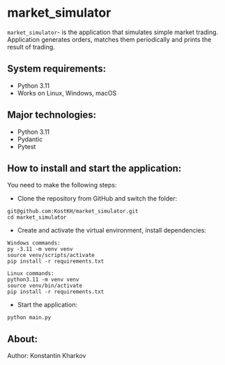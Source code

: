 # market_simulator

`market_simulator`- is the application that simulates simple market trading. Application generates orders, matches them periodically and prints the result of trading.

## System requirements:
- Python 3.11
- Works on Linux, Windows, macOS

## Major technologies:
- Python 3.11
- Pydantic
- Pytest

## How to install and start the application:
You need to make the following steps:
- Clone the repository from GitHub and switch the folder:
```
git@github.com:KostKH/market_simulator.git
cd market_simulator
```
- Create and activate the virtual environment, install dependencies:
```
Windows commands:
py -3.11 -m venv venv
source venv/scripts/activate
pip install -r requirements.txt

Linux commands:
python3.11 -m venv venv
source venv/bin/activate
pip install -r requirements.txt
```

- Start the application:
```
python main.py
```

## About:

Author: Konstantin Kharkov